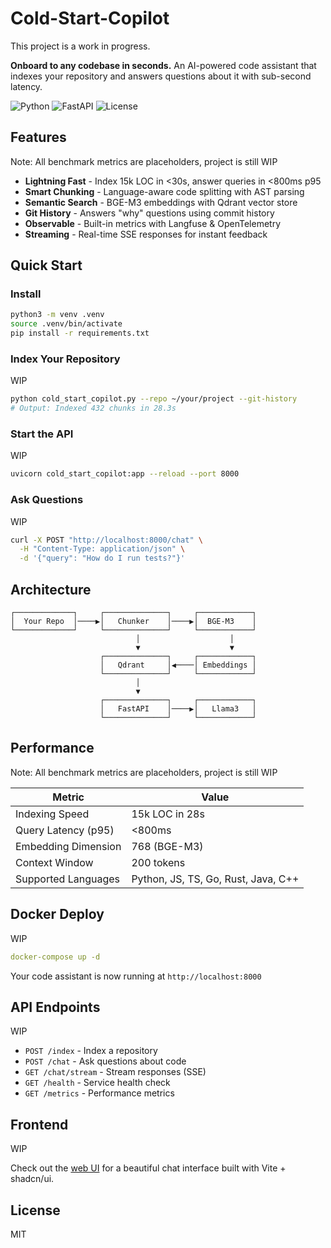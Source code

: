 # Cold-Start-Copilot

This project is a work in progress.  

**Onboard to any codebase in seconds.** An AI-powered code assistant that indexes your repository and answers questions about it with sub-second latency.

![Python](https://img.shields.io/badge/Python-3.9%2B-blue)
![FastAPI](https://img.shields.io/badge/FastAPI-0.100%2B-green)
![License](https://img.shields.io/badge/License-MIT-yellow)

## Features

Note: All benchmark metrics are placeholders, project is still WIP

- **Lightning Fast** - Index 15k LOC in <30s, answer queries in <800ms p95
- **Smart Chunking** - Language-aware code splitting with AST parsing
- **Semantic Search** - BGE-M3 embeddings with Qdrant vector store
- **Git History** - Answers "why" questions using commit history
- **Observable** - Built-in metrics with Langfuse & OpenTelemetry
- **Streaming** - Real-time SSE responses for instant feedback

## Quick Start

### Install
```bash
python3 -m venv .venv
source .venv/bin/activate
pip install -r requirements.txt
```

### Index Your Repository

WIP

```bash
python cold_start_copilot.py --repo ~/your/project --git-history
# Output: Indexed 432 chunks in 28.3s
```

### Start the API

WIP

```bash
uvicorn cold_start_copilot:app --reload --port 8000
```

### Ask Questions

WIP

```bash
curl -X POST "http://localhost:8000/chat" \
  -H "Content-Type: application/json" \
  -d '{"query": "How do I run tests?"}'
```

## Architecture

```
┌─────────────┐     ┌──────────────┐     ┌────────────┐
│  Your Repo  │────▶│   Chunker    │────▶│  BGE-M3    │
└─────────────┘     └──────────────┘     └────────────┘
                            │                    │
                            ▼                    ▼
                    ┌──────────────┐     ┌────────────┐
                    │   Qdrant     │◀────│ Embeddings │
                    └──────────────┘     └────────────┘
                            │
                            ▼
                    ┌──────────────┐     ┌────────────┐
                    │   FastAPI    │────▶│   Llama3   │
                    └──────────────┘     └────────────┘
```

## Performance

Note: All benchmark metrics are placeholders, project is still WIP

| Metric | Value |
|--------|-------|
| Indexing Speed | 15k LOC in 28s |
| Query Latency (p95) | <800ms |
| Embedding Dimension | 768 (BGE-M3) |
| Context Window | 200 tokens |
| Supported Languages | Python, JS, TS, Go, Rust, Java, C++ |

## Docker Deploy

WIP

```yaml
docker-compose up -d
```

Your code assistant is now running at `http://localhost:8000`

## API Endpoints

WIP

- `POST /index` - Index a repository
- `POST /chat` - Ask questions about code
- `GET /chat/stream` - Stream responses (SSE)
- `GET /health` - Service health check
- `GET /metrics` - Performance metrics

## Frontend

WIP

Check out the [web UI](./frontend) for a beautiful chat interface built with Vite + shadcn/ui.

## License

MIT

